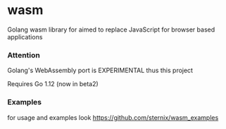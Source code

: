# wasm
Golang wasm library for aimed to replace JavaScript for browser based applications

### Attention

Golang's WebAssembly port is EXPERIMENTAL thus this project

Requires Go 1.12 (now in beta2)

### Examples

for usage and examples look https://github.com/sternix/wasm_examples

